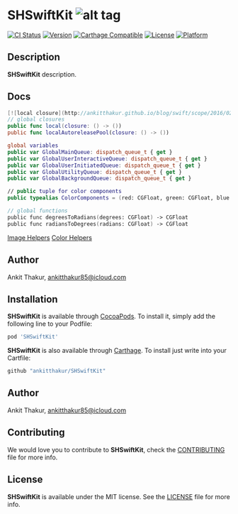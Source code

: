 # SHSwiftKit ![alt tag](https://github.com/ankitthakur/SwiftKit/blob/master/SHSwiftKit.png)

[![CI Status](http://img.shields.io/travis/ankitthakur/SHSwiftKit.svg?style=flat)](https://travis-ci.org/ankitthakur/SHSwiftKit)
[![Version](https://img.shields.io/cocoapods/v/SHSwiftKit.svg?style=flat)](http://cocoadocs.org/docsets/SHSwiftKit)
[![Carthage Compatible](https://img.shields.io/badge/Carthage-compatible-4BC51D.svg?style=flat)](https://github.com/Carthage/Carthage)
[![License](https://img.shields.io/cocoapods/l/SHSwiftKit.svg?style=flat)](http://cocoadocs.org/docsets/SHSwiftKit)
[![Platform](https://img.shields.io/cocoapods/p/SHSwiftKit.svg?style=flat)](http://cocoadocs.org/docsets/SHSwiftKit)

## Description

**SHSwiftKit** description.

## Docs

```swift
[![local closure](http://ankitthakur.github.io/blog/swift/scope/2016/02/08/localScope.html)]
// global closures
public func local(closure: () -> ())
public func localAutoreleasePool(closure: () -> ())

global variables
public var GlobalMainQueue: dispatch_queue_t { get }
public var GlobalUserInteractiveQueue: dispatch_queue_t { get }
public var GlobalUserInitiatedQueue: dispatch_queue_t { get }
public var GlobalUtilityQueue: dispatch_queue_t { get }
public var GlobalBackgroundQueue: dispatch_queue_t { get }

// public tuple for color components
public typealias ColorComponents = (red: CGFloat, green: CGFloat, blue: CGFloat, alpha: CGFloat)

// global functions
public func degreesToRadians(degrees: CGFloat) -> CGFloat
public func radiansToDegrees(radians: CGFloat) -> CGFloat


```

[Image Helpers](https://github.com/ankitthakur/SHSwiftKit/blob/master/ImageHelper.md)
[Color Helpers](https://github.com/ankitthakur/SHSwiftKit/blob/master/ColorHelper.md)

## Author

Ankit Thakur, ankitthakur85@icloud.com

## Installation

**SHSwiftKit** is available through [CocoaPods](http://cocoapods.org). To install
it, simply add the following line to your Podfile:

```ruby
pod 'SHSwiftKit'
```

**SHSwiftKit** is also available through [Carthage](https://github.com/Carthage/Carthage).
To install just write into your Cartfile:

```ruby
github "ankitthakur/SHSwiftKit"
```

## Author

Ankit Thakur, ankitthakur85@icloud.com

## Contributing

We would love you to contribute to **SHSwiftKit**, check the [CONTRIBUTING](https://github.com/ankitthakur/SHSwiftKit/blob/master/CONTRIBUTING.md) file for more info.

## License

**SHSwiftKit** is available under the MIT license. See the [LICENSE](https://github.com/ankitthakur/SHSwiftKit/blob/master/LICENSE.md) file for more info.
